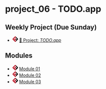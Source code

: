 # project_06 - TODO.app

## Weekly Project (Due Sunday)
- ![FSA](/logo.png) [🔬 Project: *TODO.app*]()

## Modules

- ![FSA](/logo.png) [Module 01](module_01)
- ![FSA](/logo.png) [Module 02](module_02)
- ![FSA](/logo.png) [Module 03](module_03)
<!-- - ![FSA](/logo.png) [Module 04](module_04) -->
